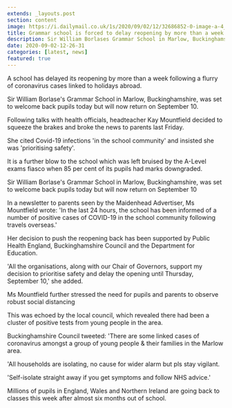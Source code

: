 ```yaml
---
extends: _layouts.post
section: content
image: https://i.dailymail.co.uk/1s/2020/09/02/12/32686852-0-image-a-4_1599045839083.jpg 
title: Grammar school is forced to delay reopening by more than a week 
description: Sir William Borlases Grammar School in Marlow, Buckinghamshire, was set to welcome back pupils today but will now return on September 10. 
date: 2020-09-02-12-26-31 
categories: [latest, news] 
featured: true 
--- 
```

A school has delayed its reopening by more than a week following a flurry of coronavirus cases linked to holidays abroad.

Sir William Borlase's Grammar School in Marlow, Buckinghamshire, was set to welcome back pupils today but will now return on September 10.

Following talks with health officials, headteacher Kay Mountfield decided to squeeze the brakes and broke the news to parents last Friday.

She cited Covid-19 infections 'in the school community' and insisted she was 'prioritising safety'.

It is a further blow to the school which was left bruised by the A-Level exams fiasco when 85 per cent of its pupils had marks downgraded.  

Sir William Borlase's Grammar School in Marlow, Buckinghamshire, was set to welcome back pupils today but will now return on September 10

In a newsletter to parents seen by the Maidenhead Advertiser, Ms Mountfield wrote: 'In the last 24 hours, the school has been informed of a number of positive cases of COVID-19 in the school community following travels overseas.'

Her decision to push the reopening back has been supported by Public Health England, Buckinghamshire Council and the Department for Education. 

'All the organisations, along with our Chair of Governors, support my decision to prioritise safety and delay the opening until Thursday, September 10,' she added. 

Ms Mountfield further stressed the need for pupils and parents to observe robust social distancing



This was echoed by the local council, which revealed there had been a cluster of positive tests from young people in the area. 

Buckinghamshire Council tweeted: 'There are some linked cases of coronavirus amongst a group of young people & their families in the Marlow area. 

'All households are isolating, no cause for wider alarm but pls stay vigilant.

'Self-isolate straight away if you get symptoms and follow NHS advice.' 

Millions of pupils in England, Wales and Northern Ireland are going back to classes this week after almost six months out of school. 

